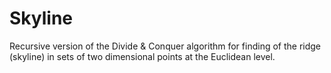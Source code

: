 # Skyline
Recursive version of the Divide & Conquer algorithm for finding of the ridge (skyline) in sets of two dimensional points at the Euclidean level.
